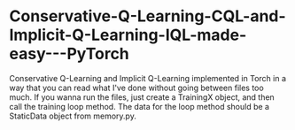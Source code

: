 # Conservative-Q-Learning-CQL-and-Implicit-Q-Learning-IQL-made-easy---PyTorch
Conservative Q-Learning and Implicit Q-Learning implemented in Torch in a way that you can read what I've done without going between files too much. 
If you wanna run the files, just create a TrainingX object, and then call the training loop method. The data for the loop method should be a StaticData object from memory.py.
